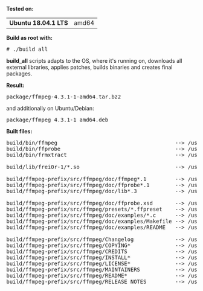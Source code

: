 **Tested on:**
<table>
<!-- tr><td><b>CentOS 7.5-1804</b>   </td><td>x86_64</td></tr -->
<tr><td><b>Ubuntu 18.04.1 LTS</b></td><td>amd64</td></tr>
<!-- tr><td><b>Debian 9.5</b>        </td><td>amd64</td></tr -->
</table>

**Build as root with:**
<pre>
# ./build_all
</pre>
<b>build_all</b> scripts adapts to the OS, where it's running on, downloads all external
libraries, applies patches, builds binaries and creates final packages.

**Result:**
<pre>
package/ffmpeg-4.3.1-1-amd64.tar.bz2
</pre>
and additionally on Ubuntu/Debian:
<pre>
package/ffmpeg_4.3.1-1_amd64.deb
</pre>

**Built files:**
<pre>
build/bin/ffmpeg                                     --> /usr/bin/ffmpeg
build/bin/ffprobe                                    --> /usr/bin/ffprobe
build/bin/frmxtract                                  --> /usr/bin/frmxtract

build/lib/frei0r-1/*.so                              --> /usr/lib/frei0r-1/

build/ffmpeg-prefix/src/ffmpeg/doc/ffmpeg*.1         --> /usr/share/man/man1/
build/ffmpeg-prefix/src/ffmpeg/doc/ffprobe*.1        --> /usr/share/man/man1/
build/ffmpeg-prefix/src/ffmpeg/doc/lib*.3            --> /usr/share/man/man3/

build/ffmpeg-prefix/src/ffmpeg/doc/ffprobe.xsd       --> /usr/share/ffmpeg/
build/ffmpeg-prefix/src/ffmpeg/presets/*.ffpreset    --> /usr/share/ffmpeg/
build/ffmpeg-prefix/src/ffmpeg/doc/examples/*.c      --> /usr/share/ffmpeg/examples/
build/ffmpeg-prefix/src/ffmpeg/doc/examples/Makefile --> /usr/share/ffmpeg/examples/
build/ffmpeg-prefix/src/ffmpeg/doc/examples/README   --> /usr/share/ffmpeg/examples/

build/ffmpeg-prefix/src/ffmpeg/Changelog             --> /usr/share/doc/ffmpeg-4.3.1/
build/ffmpeg-prefix/src/ffmpeg/COPYING*              --> /usr/share/doc/ffmpeg-4.3.1/
build/ffmpeg-prefix/src/ffmpeg/CREDITS               --> /usr/share/doc/ffmpeg-4.3.1/
build/ffmpeg-prefix/src/ffmpeg/INSTALL*              --> /usr/share/doc/ffmpeg-4.3.1/
build/ffmpeg-prefix/src/ffmpeg/LICENSE*              --> /usr/share/doc/ffmpeg-4.3.1/
build/ffmpeg-prefix/src/ffmpeg/MAINTAINERS           --> /usr/share/doc/ffmpeg-4.3.1/
build/ffmpeg-prefix/src/ffmpeg/README*               --> /usr/share/doc/ffmpeg-4.3.1/
build/ffmpeg-prefix/src/ffmpeg/RELEASE_NOTES         --> /usr/share/doc/ffmpeg-4.3.1/
</pre>
